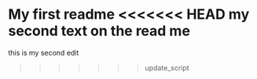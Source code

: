 My first readme
<<<<<<< HEAD
my second text on the read me
=======
this is my second edit
>>>>>>> update_script

